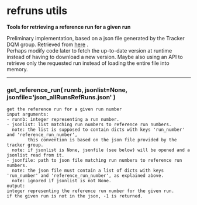 # refruns utils  
  
**Tools for retrieving a reference run for a given run**  

Preliminary implementation, based on a json file generated by the Tracker DQM group. Retrieved from [here](https://certhelper.web.cern.ch/mldatasets/allRunsRefRuns/) .  
Perhaps modify code later to fetch the up-to-date version at runtime instead of having to download a new version. Maybe also using an API to retrieve only the requested run instead of loading the entire file into memory.
- - -
  
  
### get\_reference\_run( runnb, jsonlist=None, jsonfile='json\_allRunsRefRuns.json' )  
```text  
get the reference run for a given run number  
input arguments:  
- runnb: integer representing a run number.  
- jsonlist: list matching run numbers to reference run numbers.  
  note: the list is supposed to contain dicts with keys 'run_number' and 'reference_run_number',  
        this convention is based on the json file provided by the tracker group.  
  note: if jsonlist is None, jsonfile (see below) will be opened and a jsonlist read from it.  
- jsonfile: path to json file matching run numbers to reference run numbers.  
  note: the json file must contain a list of dicts with keys 'run_number' and 'reference_run_number', as explained above.  
  note: ignored if jsonlist is not None.  
output:  
integer representing the reference run number for the given run.  
if the given run is not in the json, -1 is returned.  
```  
  
  
